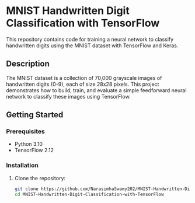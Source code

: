# MNIST Handwritten Digit Classification with TensorFlow

This repository contains code for training a neural network to classify handwritten digits using the MNIST dataset with TensorFlow and Keras.

## Description

The MNIST dataset is a collection of 70,000 grayscale images of handwritten digits (0-9), each of size 28x28 pixels. This project demonstrates how to build, train, and evaluate a simple feedforward neural network to classify these images using TensorFlow.

## Getting Started

### Prerequisites

- Python 3.10
- TensorFlow 2.12

### Installation

1. Clone the repository:

   ```bash
   git clone https://github.com/NarasimhaSwamy202/MNIST-Handwritten-Digit-Classification-with-TensorFlow.git
   cd MNIST-Handwritten-Digit-Classification-with-TensorFlow
